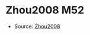 <a name="material" />

# Zhou2008 M52
<script type="application/ld+json">
  {
    "@context": "https://schema.org/",
    "@type": "ChemicalSubstance",
    "http://purl.org/dc/terms/conformsTo":
      {
        "@type": "CreativeWork",
        "@id": "https://bioschemas.org/profiles/ChemicalSubstance/0.4-RELEASE/"
      },
    "@id": "https://egonw.github.io/nanowiki/nanowiki264.html#material",
    "name": "Zhou2008 M52",
    "sameAs": "http://127.0.0.1/mediawiki/index.php/Special:URIResolver/Zhou2008_M52"
  }
</script>


* Source: [Zhou2008](http://127.0.0.1/mediawiki/index.php/Special:URIResolver/Zhou2008)
